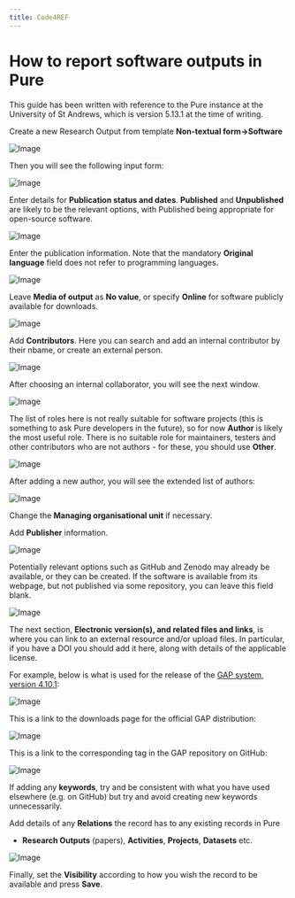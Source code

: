```yaml
---
title: Code4REF
---
```


# How to report software outputs in Pure

This guide has been written with reference to the Pure instance at the
University of St Andrews, which is version 5.13.1 at the time of writing.

Create a new Research Output from template **Non-textual form->Software**

![Image](PureImages/01_FindTemplate.png)

Then you will see the following input form:

![Image](PureImages/02_InputForm.png)

Enter details for **Publication status and dates**. **Published** and
**Unpublished** are likely to be the relevant options, with Published being
appropriate for open-source software.

![Image](PureImages/03_PublicationStatus.png)

Enter the publication information. Note that the mandatory **Original
language** field does not refer to programming languages.

![Image](PureImages/04_Title.png)

Leave **Media of output** as **No value**, or specify **Online** for software publicly available for downloads.

![Image](PureImages/05_Media.png)

Add **Contributors**. Here you can search and add an internal contributor by their
nbame, or create an external person.

![Image](PureImages/06_FindAuthor.png)

After choosing an internal collaborator, you will see the next window.

![Image](PureImages/07_AddAuthor.png)

The list of roles here is not really suitable for software projects
(this is something to ask Pure developers in the future), so for now
**Author** is likely the most useful role. There is no suitable role for
maintainers, testers and other contributors who are not authors - for these, you should use **Other**.

![Image](PureImages/08_AuthorRole.png)

After adding a new author, you will see the extended list of authors:

![Image](PureImages/09_TwoAuthors.png)

Change the **Managing organisational unit** if necessary.

Add **Publisher** information.

![Image](PureImages/10_Publisher.png)

Potentially relevant options such as GitHub and Zenodo may already be available, or they can be created.
If the software is available from its webpage, but not published via some repository, you can leave this field blank.

![Image](PureImages/11_Find_Publisher.png)

The next section, **Electronic version(s), and related files and links**, is
where you can link to an external resource and/or upload files. In particular,
if you have a DOI you should add it here, along with details of the applicable
license.

For example, below is what is used for the release of the [GAP system](https://www.gap-system.org), [version 4.10.1](https://www.gap-system.org/Releases/4.10.1.html):

![Image](PureImages/12_Versions.png)

This is a link to the downloads page for the official GAP distribution:

![Image](PureImages/13_FinalPublished.png)

This is a link to the corresponding tag in the GAP repository on GitHub:

![Image](PureImages/14_GitHubTag.png)

If adding any **keywords**, try and be consistent with what you have used
elsewhere (e.g. on GitHub) but try and avoid creating new keywords
unnecessarily.

Add details of any **Relations** the record has to any existing records in Pure
- **Research Outputs** (papers), **Activities**, **Projects**, **Datasets** etc.

![Image](PureImages/15_Relations.png)

Finally, set the **Visibility** according to how you wish the record to be available
and press **Save**.
